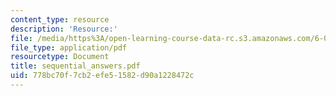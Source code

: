 ```yaml
---
content_type: resource
description: 'Resource:'
file: /media/https%3A/open-learning-course-data-rc.s3.amazonaws.com/6-004-computation-structures-spring-2017/778bc70f7cb2efe51582d90a1228472c_sequential_answers.pdf
file_type: application/pdf
resourcetype: Document
title: sequential_answers.pdf
uid: 778bc70f-7cb2-efe5-1582-d90a1228472c
---
```

